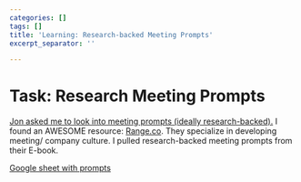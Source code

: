 ```yaml
---
categories: []
tags: []
title: 'Learning: Research-backed Meeting Prompts'
excerpt_separator: ''

---
```

# Task: Research Meeting Prompts

[Jon asked me to look into meeting prompts (ideally research-backed).](https://docs.google.com/document/d/1glZ2PviQ7kT2MZT5VA2loXoY1eXXRENxsEB7NLrJVFY/edit?disco=AAAAH-CgXZ8) I found an AWESOME resource: [Range.co](https://www.range.co/). They specialize in developing meeting/ company culture. I pulled research-backed meeting prompts from their E-book.

[Google sheet with prompts ](https://docs.google.com/spreadsheets/d/1brldk6g0Rz0JDC2ttpfe6YR_7ecbRcqeO5yDbMHFxVM/edit#gid=1836351541)